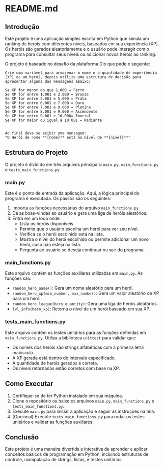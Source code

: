 # README.md

## Introdução
Este projeto é uma aplicação simples escrita em Python que simula um ranking de heróis com diferentes níveis, baseados em sua experiência (XP). Os heróis são gerados aleatoriamente e o usuário pode interagir com o programa para consultar seus níveis ou adicionar novos heróis ao ranking.

O projeto é baseado no desafio da plataforma Dio que pede o seguinte:

```
Crie uma variável para armazenar o nome e a quantidade de experiência (XP) de um herói, depois utilize uma estrutura de decisão para apresentar alguma das mensagens abaixo:

Se XP for menor do que 1.000 = Ferro
Se XP for entre 1.001 e 2.000 = Bronze
Se XP for entre 2.001 e 5.000 = Prata
Se XP for entre 6.001 e 7.000 = Ouro
Se XP for entre 7.001 e 8.000 = Platina
Se XP for entre 8.001 e 9.000 = Ascendente
Se XP for entre 9.001 e 10.000= Imortal
Se XP for maior ou igual a 10.001 = Radiante


Ao final deve se exibir uma mensagem:
"O Herói de nome **{nome}** está no nível de **{nivel}**"
```

## Estrutura do Projeto
O projeto é dividido em três arquivos principais: `main.py`, `main_functions.py` e `tests_main_functions.py`.

### main.py
Este é o ponto de entrada da aplicação. Aqui, a lógica principal do programa é executada. Os passos são os seguintes:
1. Importa as funções necessárias do arquivo `main_functions.py`.
2. Dá as boas-vindas ao usuário e gera uma liga de heróis aleatórios.
3. Entra em um loop onde:
   - Lista os heróis disponíveis.
   - Permite que o usuário escolha um herói para ver seu nível.
   - Verifica se o herói escolhido está na lista.
   - Mostra o nível do herói escolhido ou permite adicionar um novo herói, caso não esteja na lista.
   - Pergunta ao usuário se deseja continuar ou sair do programa.

### main_functions.py
Este arquivo contém as funções auxiliares utilizadas em `main.py`. As funções são:
- `random_hero_name()`: Gera um nome aleatório para um herói.
- `random_hero_xp(min_number, max_number)`: Gera um valor aleatório de XP para um herói.
- `random_hero_league(hero_quantity)`: Gera uma liga de heróis aleatórios.
- `lvl_info(hero_xp)`: Retorna o nível de um herói baseado em sua XP.

### tests_main_functions.py
Este arquivo contém os testes unitários para as funções definidas em `main_functions.py`. Utiliza a biblioteca `unittest` para validar que:
- Os nomes dos heróis são strings alfabéticas com a primeira letra maiúscula.
- A XP gerada está dentro do intervalo especificado.
- A quantidade de heróis gerados é correta.
- Os níveis retornados estão corretos com base na XP.

## Como Executar
1. Certifique-se de ter Python instalado em sua máquina.
2. Clone o repositório ou baixe os arquivos `main.py`, `main_functions.py` e `tests_main_functions.py`.
3. Execute `main.py` para iniciar a aplicação e seguir as instruções na tela.
4. (Opcional) Execute `tests_main_functions.py` para rodar os testes unitários e validar as funções auxiliares.

## Conclusão
Este projeto é uma maneira divertida e interativa de aprender e aplicar conceitos básicos de programação em Python, incluindo estruturas de controle, manipulação de strings, listas, e testes unitários.